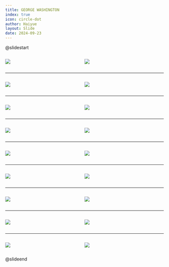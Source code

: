 ```yaml
---
title: GEORGE WASHINGTON
index: true
icon: circle-dot
author: Haiyue
layout: Slide
date: 2024-09-23
---
```

 
@slidestart

<div style="display:flex">
<div style="flex:1">

![](/reading/english/Level-S/GEORGE%20WASHINGTON/001.webp)
</div>
<div style="flex:1">

![](/reading/english/Level-S/GEORGE%20WASHINGTON/002.webp)
</div>
</div>

---

<div style="display:flex">
<div style="flex:1">

![](/reading/english/Level-S/GEORGE%20WASHINGTON/003.webp)
</div>
<div style="flex:1">

![](/reading/english/Level-S/GEORGE%20WASHINGTON/004.webp)
</div>
</div>

---

<div style="display:flex">
<div style="flex:1">

![](/reading/english/Level-S/GEORGE%20WASHINGTON/005.webp)
</div>
<div style="flex:1">

![](/reading/english/Level-S/GEORGE%20WASHINGTON/006.webp)
</div>
</div>

---

<div style="display:flex">
<div style="flex:1">

![](/reading/english/Level-S/GEORGE%20WASHINGTON/007.webp)
</div>
<div style="flex:1">

![](/reading/english/Level-S/GEORGE%20WASHINGTON/008.webp)
</div>
</div>

---

<div style="display:flex">
<div style="flex:1">

![](/reading/english/Level-S/GEORGE%20WASHINGTON/009.webp)
</div>
<div style="flex:1">

![](/reading/english/Level-S/GEORGE%20WASHINGTON/010.webp)
</div>
</div>

---

<div style="display:flex">
<div style="flex:1">

![](/reading/english/Level-S/GEORGE%20WASHINGTON/011.webp)
</div>
<div style="flex:1">

![](/reading/english/Level-S/GEORGE%20WASHINGTON/012.webp)
</div>
</div>

---

<div style="display:flex">
<div style="flex:1">

![](/reading/english/Level-S/GEORGE%20WASHINGTON/013.webp)
</div>
<div style="flex:1">

![](/reading/english/Level-S/GEORGE%20WASHINGTON/014.webp)
</div>
</div>

---

<div style="display:flex">
<div style="flex:1">

![](/reading/english/Level-S/GEORGE%20WASHINGTON/015.webp)
</div>
<div style="flex:1">

![](/reading/english/Level-S/GEORGE%20WASHINGTON/016.webp)
</div>
</div>

---

<div style="display:flex">
<div style="flex:1">

![](/reading/english/Level-S/GEORGE%20WASHINGTON/017.webp)
</div>
<div style="flex:1">

![](/reading/english/Level-S/GEORGE%20WASHINGTON/018.webp)
</div>
</div>

@slideend